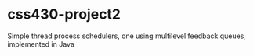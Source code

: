 # css430-project2
Simple thread process schedulers, one using multilevel feedback queues, implemented in Java
